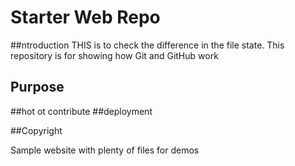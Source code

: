 # Starter Web Repo
##ntroduction
THIS is to check the difference in the file state.
This repository is for showing how Git and GitHub work

## Purpose
##hot ot contribute
##deployment

##Copyright

Sample website with plenty of files for demos